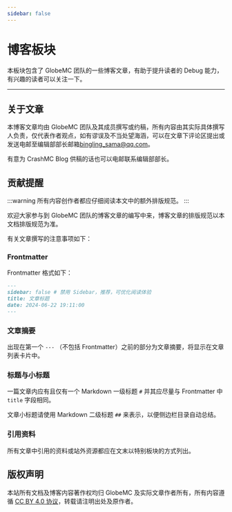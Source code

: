 ```yaml
---
sidebar: false
---
```


# 博客板块

本板块包含了 GlobeMC 团队的一些博客文章，有助于提升读者的 Debug 能力，有兴趣的读者可以关注一下。

---

<Posts />

## 关于文章

本博客文章均由 GlobeMC 团队及其成员撰写或约稿，所有内容由其实际具体撰写人负责，仅代表作者观点，如有谬误及不当处望海涵，可以在文章下评论区提出或发送电邮至编辑部部长邮箱<bingling_sama@qq.com>。

有意为 CrashMC Blog 供稿的话也可以电邮联系编辑部部长。

## 贡献提醒

:::warning
所有内容创作者都应仔细阅读本文中的额外排版规范。
:::

欢迎大家参与到 GlobeMC 团队的博客文章的编写中来，博客文章的排版规范以本文档排版规范为准。

有关文章撰写的注意事项如下：

### Frontmatter

Frontmatter 格式如下：

```markdown
---
sidebar: false # 禁用 Sidebar，推荐，可优化阅读体验
title: 文章标题
date: 2024-06-22 19:11:00
---
```

### 文章摘要

出现在第一个 `---` （不包括 Frontmatter）之前的部分为文章摘要，将显示在文章列表卡片中。

### 标题与小标题

一篇文章内应有且仅有一个 Markdown 一级标题 `#` 并其应尽量与 Frontmatter 中 `title` 字段相同。

文章小标题请使用 Markdown 二级标题 `##` 来表示，以便侧边栏目录自动总结。

### 引用资料

所有文章中引用的资料或站外资源都应在文末以特别板块的方式列出。

## 版权声明

本站所有文档及博客内容著作权均归 GlobeMC 及实际文章作者所有，所有内容遵循 [CC BY 4.0 协议](https://creativecommons.org/licenses/by/4.0/)，转载请注明出处及原作者。
